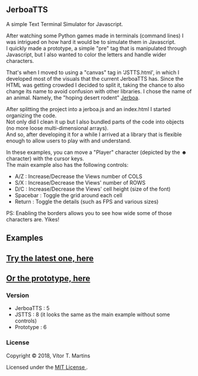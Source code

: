## JerboaTTS

A simple Text Terminal Simulator for Javascript.

After watching some Python games made in terminals (command lines) I was intrigued on how hard it would be to simulate them in Javascript.  
I quickly made a prototype, a simple "pre" tag that is manipulated through Javascript, but I also wanted to color the letters and handle wider characters.

That's when I moved to using a "canvas" tag in  'JSTTS.html', in which I developed most of the visuals that the current JerboaTTS has.
Since the HTML was getting crowded I decided to split it, taking the chance to also change its name to avoid confusion with other libraries.
I chose the name of an animal. Namely, the "hoping desert rodent" [Jerboa](https://en.wikipedia.org/wiki/Jerboa).  

After splitting the project into a jerboa.js and an index.html I started organizing the code.  
Not only did I clean it up but I also bundled parts of the code into objects (no more loose multi-dimensional arrays).  
And so, after developing it for a while I arrived at a library that is flexible enough to allow users to play with and understand.

In these examples, you can move a "Player" character (depicted by the **☻** character) with the cursor keys.  
The main example also has the following controls:
- A/Z : Increase/Decrease the Views number of COLS
- S/X : Increase/Decrease the Views' number of ROWS
- D/C : Increase/Decrease the Views' cell height (size of the font)
- Spacebar : Toggle the grid around each cell
- Return : Toggle the details (such as FPS and various sizes)

PS: Enabling the borders allows you to see how wide some of those characters are. Yikes!

## Examples

## [Try the latest one, here](https://vimino.gitlab.io/JerboaTTS)
## [Or the prototype, here](https://vimino.gitlab.io/JerboaTTS/prototype.html)

### Version

- JerboaTTS : 5
- JSTTS : 8 (it looks the same as the main example without some controls)
- Prototype : 6

### License

Copyright &copy; 2018, Vítor T. Martins

Licensed under the [MIT License ](https://opensource.org/licenses/MIT).
